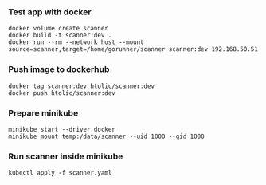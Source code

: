 ### Test app with docker
    docker volume create scanner
    docker build -t scanner:dev .
    docker run --rm --network host --mount source=scanner,target=/home/gorunner/scanner scanner:dev 192.168.50.51

### Push image to dockerhub
    docker tag scanner:dev htolic/scanner:dev
    docker push htolic/scanner:dev

### Prepare minikube
    minikube start --driver docker
    minikube mount temp:/data/scanner --uid 1000 --gid 1000

### Run scanner inside minikube
    kubectl apply -f scanner.yaml
